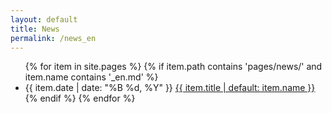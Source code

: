 ```yaml
---
layout: default
title: News
permalink: /news_en
---
```


<ul>
  {% for item in site.pages %}
    {% if item.path contains 'pages/news/' and item.name contains '_en.md' %}
      <li>
        <span class="news-date">{{ item.date | date: "%B %d, %Y" }}</span> <!-- Display date before the title -->
        <a href="{{ item.url }}">{{ item.title | default: item.name }}</a>
      </li>
    {% endif %}
  {% endfor %}
</ul>
